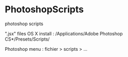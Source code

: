 PhotoshopScripts
================

photoshop scripts

".jsx" files OS X install : /Applications/Adobe Photoshop CS*/Presets/Scripts/

Photoshop menu : fichier > scripts > ...
